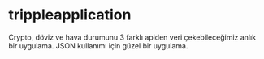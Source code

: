 # trippleapplication
Crypto, döviz ve hava durumunu 3 farklı apiden veri çekebileceğimiz anlık bir uygulama. JSON kullanımı için güzel bir uygulama.
